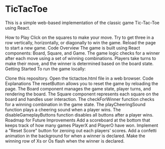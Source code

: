 # TicTacToe

This is a simple web-based implementation of the classic game Tic-Tac-Toe using React.

How to Play
Click on the squares to make your move.
Try to get three in a row vertically, horizontally, or diagonally to win the game.
Reload the page to start a new game.
Code Overview
The game is built using React components: Board, Square, and Game.
The game logic checks for a winner after each move using a set of winning combinations.
Players take turns to make their move, and the winner is determined based on the board state.
Getting Started
To run the game locally:

Clone this repository.
Open the tictactoe.html file in a web browser.
Code Explanations
The resetButton allows you to reset the game by reloading the page.
The Board component manages the game state, player turns, and rendering the board.
The Square component represents each square on the board and handles user interaction.
The checkForWinner function checks for a winning combination in the game state.
The playCheeringSound function plays a cheering sound when a player wins.
The disableGameplayButtons function disables all buttons after a player wins.
Roadmap for Future Improvements
Add a scoreboard at the bottom that keeps track of how many games PlayerX and PlayerO have won.
Implement a "Reset Score" button for zeroing out each players' scores.
Add a confetti animation in the background for when a winner is declared.
Make the winning row of Xs or Os flash when the winner is declared.
